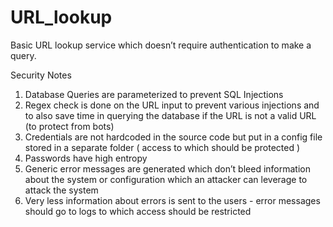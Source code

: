URL_lookup
==========

Basic URL lookup service which doesn’t require authentication to make a query.  


Security Notes

1. Database Queries are parameterized to prevent SQL Injections
2. Regex check is done on the URL input to prevent various injections and to also save time in querying the database if the URL is not a valid URL (to protect from bots)
3. Credentials are not hardcoded in the source code but put in a config file stored in a separate folder ( access to which should be protected )
4. Passwords have high entropy
5. Generic error messages are generated which don’t bleed information about the system or configuration which an attacker can leverage to attack the system
6. Very less information about errors is sent to the users - error messages should go to logs to which access should be restricted



